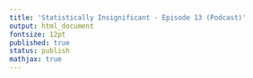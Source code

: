 ```yaml
---
title: 'Statistically Insignificant - Episode 13 (Podcast)'
output: html_document
fontsize: 12pt
published: true
status: publish
mathjax: true
---
```


<p align="center">
	<div class="sounder-widget" data-url="https://embed.sounder.fm/play/217086" style="width: 100%; height: 100%;"></div> <script> (function() { var qs, js, q, s, d = document, gi = d.getElementById, ce = d.createElement, gt = d.getElementsByTagName, id = 'soun_der', b = 'https://embed.sounder.fm'; if (!gi.call(d, id)) { js = ce.call(d, 'script'); js.id = id; js.src = b + '/embed.js'; q = gt.call(d, 'script')[0]; q.parentNode.insertBefore(js, q);}})(); </script> <div style=" font-family: Sans-Serif; font-size: 12px; color: #999; opacity: 0.5; padding-top: 5px;"> powered by <a href="https://sounder.fm?utm_campaign=saas&utm_source=sounder.fm-Episode&utm_medium=sounder&utm_content=sounder-embedded-poweredbysounder&utm_term=EN" style="color: #999;" target="_blank">Sounder</a></div>
</p>



In the 13th episode of the [Statistically Insignificant podcast](https://statisticallyinsignificant.sounder.fm/show/statistically-insignificant) Jaryd and I are joined by Elizabeth Cook who works as an Economist and Policy Analyst at the Department of Finance in Ottawa. Elizabeth is an expert in tax policy. In this interesting conversation Jaryd and Erik receive a crash course in what it is like to work at the Finance and how the budget is put together. Elizabeth also talks about the skillset that economists need to work in the civil service and what it's like to be a self-publishing author.

Elizabeth keeps a [blog here](https://serialoutlet.wordpress.com/). 